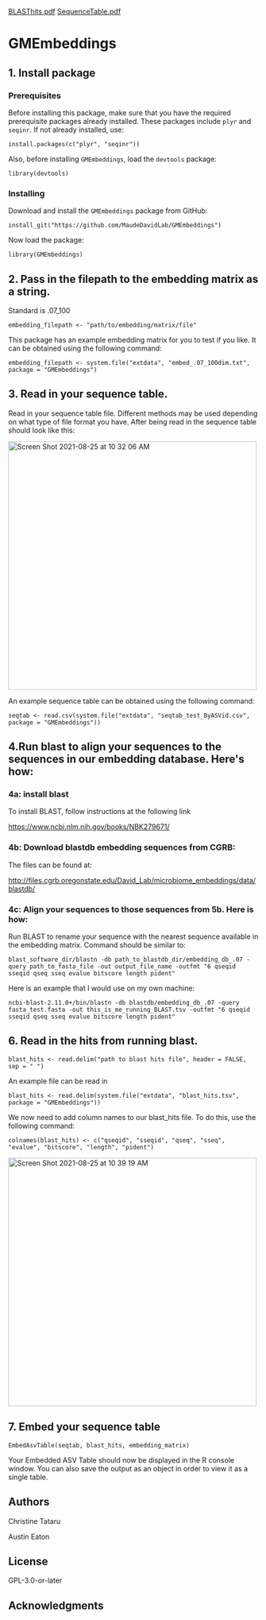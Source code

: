 [BLASThits.pdf](https://github.com/MaudeDavidLab/GMEmbeddings/files/7047752/BLASThits.pdf)
[SequenceTable.pdf](https://github.com/MaudeDavidLab/GMEmbeddings/files/7047698/SequenceTable.pdf)
# GMEmbeddings


## 1. Install package

### Prerequisites

Before installing this package, make sure that you have the required prerequisite packages already installed. These packages include `plyr` and `seqinr`.
If not already installed, use:
```
install.packages(c("plyr", "seqinr"))
```

Also, before installing `GMEmbeddings`, load the `devtools` package:
```
library(devtools)
```

### Installing

Download and install the `GMEmbeddings` package from GitHub:

```
install_git("https://github.com/MaudeDavidLab/GMEmbeddings")
```

Now load the package:

```
library(GMEmbeddings)
```


## 2. Pass in the filepath to the embedding matrix  as a string. 
Standard is .07_100

```
embedding_filepath <- "path/to/embedding/matrix/file"
```

This package has an example embedding matrix for you to test if you like. It can be obtained using the following command:
```
embedding_filepath <- system.file("extdata", "embed_.07_100dim.txt", package = "GMEmbeddings")
```

## 3. Read in your sequence table. 
Read in your sequence table file. Different methods may be used depending on what type of file format you have.
After being read in the sequence table should look like this:

<img width="500" alt="Screen Shot 2021-08-25 at 10 32 06 AM" src="https://user-images.githubusercontent.com/68047298/130810454-6852a55a-5e1b-469f-b1d3-2ce774ce76ab.png">


An example sequence table can be obtained using the following command:
```
seqtab <- read.csv(system.file("extdata", "seqtab_test_ByASVid.csv", package = "GMEmbeddings"))
```

<!--- ## 4. Pass in the full file name of your fasta file as a string. 
In the fasta file, ID's should be ASV ids from the column names of your sequence table, and sequences should be the full length ASV sequence. It should look like this:
```
fasta_file <- "path/to/fasta/file"
```


An example fasta file can be obtained using the following command:
```
fasta_file <- system.file("extdata", "fasta_test.fasta", package = "GMEmbeddings")
```
--->
## 4.Run blast to align your sequences to the sequences in our embedding database. Here's how:
### 4a: install blast
To install BLAST, follow instructions at the following link

https://www.ncbi.nlm.nih.gov/books/NBK279671/ 
[](https://www.ncbi.nlm.nih.gov/books/NBK279671/)

### 4b: Download blastdb embedding sequences from CGRB: 
The files can be found at: 

http://files.cgrb.oregonstate.edu/David_Lab/microbiome_embeddings/data/blastdb/
[](http://files.cgrb.oregonstate.edu/David_Lab/microbiome_embeddings/data/blastdb/)

### 4c: Align your sequences to those sequences from 5b. Here is how:

Run BLAST to rename your sequence with the nearest sequence available in the embedding matrix.
  Command should be similar to:
 
  ```
  blast_software_dir/blastn -db path_to_blastdb_dir/embedding_db_.07 -query path_to_fasta_file -out output_file_name -outfmt "6 qseqid sseqid qseq sseq evalue bitscore length pident"
  ```

Here is an example that I would use on my own machine:
```
ncbi-blast-2.11.0+/bin/blastn -db blastdb/embedding_db_.07 -query fasta_test.fasta -out this_is_me_running_BLAST.tsv -outfmt "6 qseqid sseqid qseq sseq evalue bitscore length pident"
```


## 6. Read in the hits from running blast. 
```
blast_hits <- read.delim("path to blast hits file", header = FALSE, sep = " ")
```
An example file can be read in
```
blast_hits <- read.delim(system.file("extdata", "blast_hits.tsv", package = "GMEmbeddings"))
```

We now need to add column names to our blast_hits file. To do this, use the following command:
```
colnames(blast_hits) <- c("qseqid", "sseqid", "qseq", "sseq", "evalue", "bitscore", "length", "pident")
```

<img width="500" alt="Screen Shot 2021-08-25 at 10 39 19 AM" src="https://user-images.githubusercontent.com/68047298/130811280-88875daa-bb60-4b39-aa1b-837532558855.png">


## 7. Embed your sequence table
```
EmbedAsvTable(seqtab, blast_hits, embedding_matrix)
```
<!---Please keep in mind that the arguments passed in to the `EmbedAsvTable` function must be named: **seqtab**, **fasta_file**, **blast_hits**, and **embedding_matrix**! If the names of these objects are saved as anything else the `EmbedAsvTable` function will not execute properly.--->
Your Embedded ASV Table should now be displayed in the R console window. You can also save the output as an object in order to view it as a single table.

## Authors
Christine Tataru

Austin Eaton

## License
GPL-3.0-or-later

## Acknowledgments
